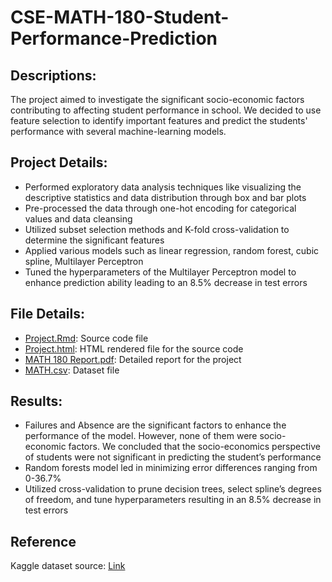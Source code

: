 # CSE-MATH-180-Student-Performance-Prediction
## Descriptions:
The project aimed to investigate the significant socio-economic factors contributing to affecting student performance in school. We decided to use feature selection to identify important features and predict the students' performance with several machine-learning models.

## Project Details:
- Performed exploratory data analysis techniques like visualizing the descriptive statistics and data distribution through box and bar plots
- Pre-processed the data through one-hot encoding for categorical values and data cleansing
- Utilized subset selection methods and K-fold cross-validation to determine the significant features
- Applied various models such as linear regression, random forest, cubic spline, Multilayer Perceptron
- Tuned the hyperparameters of the Multilayer Perceptron model to enhance prediction ability leading to an 8.5% decrease in test errors

## File Details:
- [Project.Rmd](https://github.com/StevenG777/UCM-MATH180-Student-Performance-Prediction/blob/main/Project.Rmd): Source code file
- [Project.html](https://github.com/StevenG777/UCM-MATH180-Student-Performance-Prediction/blob/main/Project.html): HTML rendered file for the source code
- [MATH 180 Report.pdf](https://github.com/StevenG777/UCM-MATH180-Student-Performance-Prediction/blob/main/MATH%20180%20Report.pdf): Detailed report for the project
- [MATH.csv](https://github.com/StevenG777/UCM-MATH180-Student-Performance-Prediction/blob/main/Math.csv): Dataset file

## Results:
- Failures and Absence are the significant factors to enhance the performance of the model. However, none of them were socio-economic factors. We concluded that the socio-economics perspective of students were not significant in predicting the student’s performance
- Random forests model led in minimizing error differences ranging from 0-36.7%
- Utilized cross-validation to prune decision trees, select spline’s degrees of freedom, and tune hyperparameters resulting in an 8.5% decrease in test errors

## Reference
Kaggle dataset source: [Link](https://www.kaggle.com/datasets/whenamancodes/student-performance)
